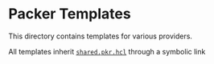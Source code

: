 # Packer Templates

This directory contains templates for various providers.

All templates inherit [`shared.pkr.hcl`](./shared.pkr.hcl) through a symbolic link
